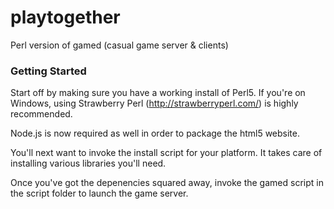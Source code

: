 # playtogether
Perl version of gamed (casual game server &amp; clients)

### Getting Started
Start off by making sure you have a working install of Perl5.  If you're on Windows, using Strawberry Perl (http://strawberryperl.com/) is highly recommended.

Node.js is now required as well in order to package the html5 website.

You'll next want to invoke the install script for your platform.  It takes care of installing various libraries you'll need.

Once you've got the depenencies squared away, invoke the gamed script in the script folder to launch the game server.
